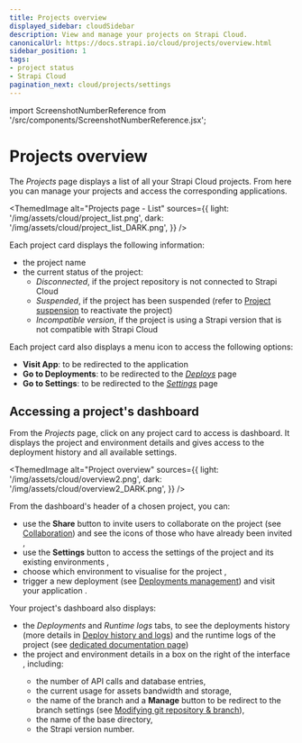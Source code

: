 ```yaml
---
title: Projects overview
displayed_sidebar: cloudSidebar
description: View and manage your projects on Strapi Cloud.
canonicalUrl: https://docs.strapi.io/cloud/projects/overview.html
sidebar_position: 1
tags:
- project status
- Strapi Cloud
pagination_next: cloud/projects/settings
---
```


import ScreenshotNumberReference from '/src/components/ScreenshotNumberReference.jsx';

# Projects overview

The *Projects* page displays a list of all your Strapi Cloud projects. From here you can manage your projects and access the corresponding applications.

<ThemedImage
  alt="Projects page - List"
  sources={{
    light: '/img/assets/cloud/project_list.png',
    dark: '/img/assets/cloud/project_list_DARK.png',
  }}
/>

Each project card displays the following information:

* the project name
* the current status of the project:
    * *Disconnected*, if the project repository is not connected to Strapi Cloud
    * *Suspended*, if the project has been suspended (refer to [Project suspension](/cloud/getting-started/usage-billing#project-suspension) to reactivate the project)
    * *Incompatible version*, if the project is using a Strapi version that is not compatible with Strapi Cloud

Each project card also displays a <Icon name="dots-three-outline" /> menu icon to access the following options:
* **Visit App**: to be redirected to the application
* **Go to Deployments**: to be redirected to the [*Deploys*](/cloud/projects/deploys) page
* **Go to Settings**: to be redirected to the [*Settings*](/cloud/projects/settings) page

## Accessing a project's dashboard

From the *Projects* page, click on any project card to access is dashboard. It displays the project and environment details and gives access to the deployment history and all available settings.

<ThemedImage
  alt="Project overview"
  sources={{
    light: '/img/assets/cloud/overview2.png',
    dark: '/img/assets/cloud/overview2_DARK.png',
  }}
/>

From the dashboard's header of a chosen project, you can:
- use the **Share** button to invite users to collaborate on the project (see [Collaboration](/cloud/projects/collaboration)) and see the icons of those who have already been invited <ScreenshotNumberReference number="1" />,
- use the <Icon name="gear-six" /> **Settings** button to access the settings of the project and its existing environments <ScreenshotNumberReference number="2" />,
- choose which environment to visualise for the project <ScreenshotNumberReference number="3" />,
- trigger a new deployment (see [Deployments management](/cloud/projects/deploys)) and visit your application <ScreenshotNumberReference number="4" />.

Your project's dashboard also displays:
- the *Deployments* and *Runtime logs* tabs, to see the deployments history (more details in [Deploy history and logs](/cloud/projects/deploys-history)) and the runtime logs of the project (see [dedicated documentation page](/cloud/projects/runtime-logs)) <ScreenshotNumberReference number="5" />
- the project and environment details in a box on the right of the interface <ScreenshotNumberReference number="6" />, including:
  - the number of API calls and database entries,
  - the current usage for assets bandwidth and storage,
  - the name of the branch and a **Manage** button to be redirect to the branch settings (see [Modifying git repository & branch](/cloud/projects/settings#modifying-git-repository--branch)),
  - the name of the base directory,
  - the Strapi version number.

